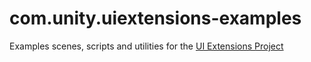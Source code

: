 # com.unity.uiextensions-examples
Examples scenes, scripts and utilities for the [UI Extensions Project](https://github.com/Unity-UI-Extensions/com.unity.uiextensions)
